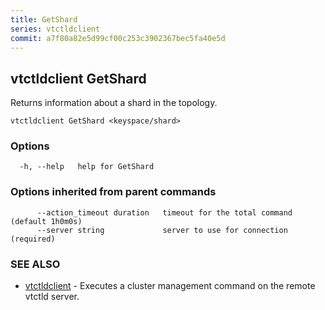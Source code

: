 ```yaml
---
title: GetShard
series: vtctldclient
commit: a7f80a82e5d99cf00c253c3902367bec5fa40e5d
---
```

## vtctldclient GetShard

Returns information about a shard in the topology.

```
vtctldclient GetShard <keyspace/shard>
```

### Options

```
  -h, --help   help for GetShard
```

### Options inherited from parent commands

```
      --action_timeout duration   timeout for the total command (default 1h0m0s)
      --server string             server to use for connection (required)
```

### SEE ALSO

* [vtctldclient](../)	 - Executes a cluster management command on the remote vtctld server.

